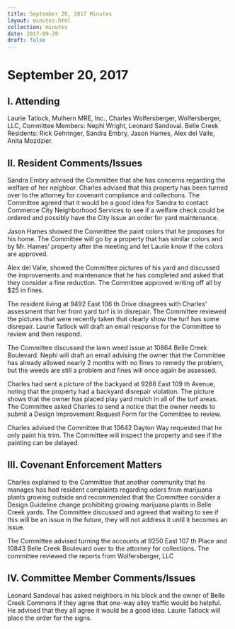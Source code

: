```yaml
---
title: September 20, 2017 Minutes
layout: minutes.html
collection: minutes
date: 2017-09-20
draft: false
---
```

# September 20, 2017

## I. Attending
Laurie Tatlock, Mulhern MRE, Inc., Charles Wolfersberger, Wolfersberger, LLC, Committee Members: Nephi
Wright, Leonard Sandoval. Belle Creek Residents: Rick Gehringer, Sandra Embry, Jason Hames, Alex del Valle, Anita Mozdzier.

## II. Resident Comments/Issues
Sandra Embry advised the Committee that she has concerns regarding the welfare of her neighbor. Charles advised that this property has been turned over to the attorney for covenant compliance and collections. The Committee agreed that it would be a good idea for Sandra to contact Commerce City Neighborhood Services to see if a welfare check could be ordered and possibly have the City issue an order for yard maintenance.

Jason Hames showed the Committee the paint colors that he proposes for his home. The Committee will go by a property that has similar colors and by Mr. Hames’ property after the meeting and let Laurie know if the colors are approved.

Alex del Valle, showed the Committee pictures of his yard and discussed the improvements and maintenance that he has completed and asked that they consider a fine reduction. The Committee approved writing off all by $25 in fines.

The resident living at 9492 East 106 th Drive disagrees with Charles’ assessment that her front yard turf is in disrepair. The Committee reviewed the pictures that were recently taken that clearly show the turf has some disrepair. Laurie Tatlock will draft an email response for the Committee to review and then
respond.

The Committee discussed the lawn weed issue at 10864 Belle Creek Boulevard. Nephi will draft an email advising the owner that the Committee has already allowed nearly 2 months with no fines to remedy the problem, but the weeds are still a problem and fines will once again be assessed.

Charles had sent a picture of the backyard at 9288 East 109 th Avenue, noting that the property had a backyard disrepair violation. The picture shows that the owner has placed play yard mulch in all of the turf areas. The Committee asked Charles to send a notice that the owner needs to submit a Design
Improvement Request Form for the Committee to review.

Charles advised the Committee that 10642 Dayton Way requested that he only paint his trim. The Committee will inspect the property and see if the painting can be delayed.

## III. Covenant Enforcement Matters
Charles explained to the Committee that another community that he manages has had resident complaints regarding odors from marijuana plants growing outside and recommended that the Committee consider a Design Guideline change prohibiting growing marijuana plants in Belle Creek yards. The Committee discussed and agreed that waiting to see if this will be an issue in the future, they will not address it until it becomes an issue.

The Committee advised turning the accounts at 9250 East 107 th Place and 10843 Belle Creek Boulevard over to the attorney for collections.
The committee reviewed the reports from Wolfersberger, LLC

## IV. Committee Member Comments/Issues
Leonard Sandoval has asked neighbors in his block and the owner of Belle Creek Commons if they agree that one-way alley traffic would be helpful. He advised that they all agree it would be a good idea. Laurie Tatlock will place the order for the signs.

